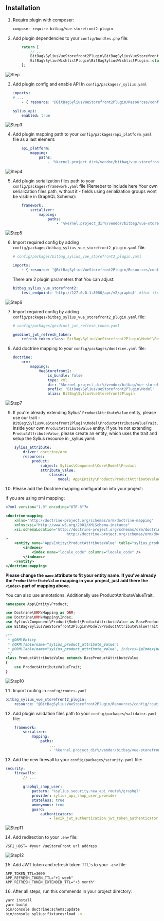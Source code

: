 ## Installation


1. Require plugin with composer:

    ```bash
    composer require bitbag/vue-storefront2-plugin
    ```

2. Add plugin dependencies to your `config/bundles.php` file:

    ```php
        return [
            // ...
            BitBag\SyliusVueStorefront2Plugin\BitBagSyliusVueStorefront2Plugin::class => ['all' => true],
            BitBag\SyliusWishlistPlugin\BitBagSyliusWishlistPlugin::class => ['all' => true],
        ];
    ```
![Step](/doc/images/Step2.png)

3. Add plugin config and enable API
    In `config/packages/_sylius.yaml`
    ```yaml
    imports:
    # ...
        - { resource: "@BitBagSyliusVueStorefront2Plugin/Resources/config/config.yml" }
    
    sylius_api:
        enabled: true
    ```
![Step3](/doc/images/Step3.png)

4. Add plugin mapping path to your `config/packages/api_platform.yaml` file as a last element:

    ```yaml
        api_platform:
            mapping:
                paths:
                    - '%kernel.project_dir%/vendor/bitbag/vue-storefront2-plugin/src/Resources/api_resources'
    ```
    
![Step4](/doc/images/Step4.png)
    
5. Add plugin serialization files path to your `config/packages/framework.yaml` file (Remeber to include here Your own serialization files path, without it - fields using serialization groups wont be visible in GraphQL Schema):

    ```yaml
        framework:    
            serializer:
                mapping:
                    paths:
                        - '%kernel.project_dir%/vendor/bitbag/vue-storefront2-plugin/src/Resources/serialization'
    ```
![Step5](/doc/images/Step5.png)

6. Import required config by adding  `config/packages/bitbag_sylius_vue_storefront2_plugin.yaml` file:

    ```yaml
    # config/packages/bitbag_sylius_vue_storefront2_plugin.yaml
    
    imports:
        - { resource: "@BitBagSyliusVueStorefront2Plugin/Resources/config/services.xml" }
    ```
   
    There are 2 plugin parameters that You can adjust:
   
    ```yml
    bitbag_sylius_vue_storefront2:
        test_endpoint: 'http://127.0.0.1:8080/api/v2/graphql' #that its default value
    ```
![Step6](/doc/images/Step6.png)

7. Import required config by adding  `config/packages/bitbag_sylius_vue_storefront2_plugin.yaml` file:

    ```yaml
    # config/packages/gesdinet_jwt_refresh_token.yaml
    
    gesdinet_jwt_refresh_token:
        refresh_token_class: BitBag\SyliusVueStorefront2Plugin\Model\RefreshToken
    ```

7. Add doctrine mapping to your `config/packages/doctrine.yaml` file:

    ```yml
    doctrine:
        orm:
            mappings:
                VueStorefront2:
                    is_bundle: false
                    type: xml
                    dir: '%kernel.project_dir%/vendor/bitbag/vue-storefront2-plugin/src/Resources/doctrine/model'
                    prefix: 'BitBag\SyliusVueStorefront2Plugin\Model'
                    alias: BitBag\SyliusVueStorefront2Plugin
    ```
![Step7](/doc/images/Step7.png)

9. If you're already extending Sylius' `ProductAttributeValue` entity, please use our trait - `BitBag\SyliusVueStorefront2Plugin\Model\ProductAttributeValueTrait`, inside your own `ProductAttributeValue` entity. If you're not extending `ProductAttributeValue`, please create an entity, which uses the trait and setup the Sylius resource in _sylius.yaml:

```yml
    sylius_attribute:
        driver: doctrine/orm
        resources:
            product:
                subject: Sylius\Component\Core\Model\Product
                attribute_value:
                    classes:
                        model: App\Entity\Product\ProductAttributeValue
```

10. Please add the Doctrine mapping configuration into your project:

If you are using xml mapping:

```xml
<?xml version="1.0" encoding="UTF-8"?>

<doctrine-mapping
    xmlns="http://doctrine-project.org/schemas/orm/doctrine-mapping"
    xmlns:xsi="http://www.w3.org/2001/XMLSchema-instance"
    xsi:schemaLocation="http://doctrine-project.org/schemas/orm/doctrine-mapping
                            http://doctrine-project.org/schemas/orm/doctrine-mapping.xsd"
>
    <entity name="App\Entity\ProductAttributeValue" table="sylius_product_attribute_value">
        <indexes>
            <index name="locale_code" columns="locale_code" />
        </indexes>
    </entity>
</doctrine-mapping>
```

**Please change the `name` attribute to fit your entity name. If you've already the `ProductAttributeValue` mapping in your project, just add there the `<index>` part of mapping above.**

You can also use annotations. Additionally use ProductAttributeValueTrait.

```php
namespace App\Entity\Product;

use Doctrine\ORM\Mapping as ORM;
use Doctrine\ORM\Mapping\Index;
use Sylius\Component\Product\Model\ProductAttributeValue as BaseProductAttributeValue;
use BitBag\SyliusVueStorefront2Plugin\Model\ProductAttributeValueTrait;

/**
 * @ORM\Entity
 * @ORM\Table(name="sylius_product_attribute_value")
 * @ORM\Table(name="sylius_product_attribute_value", indexes={@Index(name="locale_code", columns={"locale_code"})})
 */
class ProductAttributeValue extends BaseProductAttributeValue
{
    use ProductAttributeValueTrait;
}
```

![Step10](/doc/images/Step9-10.png)
    
11. Import routing in `config/routes.yaml`

```yml
bitbag_sylius_vue_storefront2_plugin:
    resource: "@BitBagSyliusVueStorefront2Plugin/Resources/config/routing.yml"
```

12. Add plugin validation files path to your `config/packages/validator.yaml` file:

```yaml
    framework:    
        serializer:
            mapping:
                paths:
                    ...
                    - '%kernel.project_dir%/vendor/bitbag/vue-storefront2-plugin/src/Resources/validation'
```

13. Add the new firewall to your `config/packages/security.yaml` file:

```yml
security:
    firewalls:
        // ...
        
        graphql_shop_user:
            pattern: "%sylius.security.new_api_route%/graphql"
            provider: sylius_api_shop_user_provider
            stateless: true
            anonymous: true
            guard:
                authenticators:
                    - lexik_jwt_authentication.jwt_token_authenticator
```

![Step11](/doc/images/Step11.png)
    
14. Add redirection to your `.env` file:

```env
VSF2_HOST= #your VueStoreFront url address
```

![Step12](/doc/images/Step12.png)


15. Add JWT token and refresh token TTL's to your `.env` file:

```env
APP_TOKEN_TTL=3600
APP_REFRESH_TOKEN_TTL="+1 week"
APP_REFRESH_TOKEN_EXTENDED_TTL="+3 month"
```

     
16. After all steps, run this commends in your project directory:

```bash
yarn install
yarn build
bin/console doctrine:schema:update
bin/console sylius:fixtures:load -n
```
